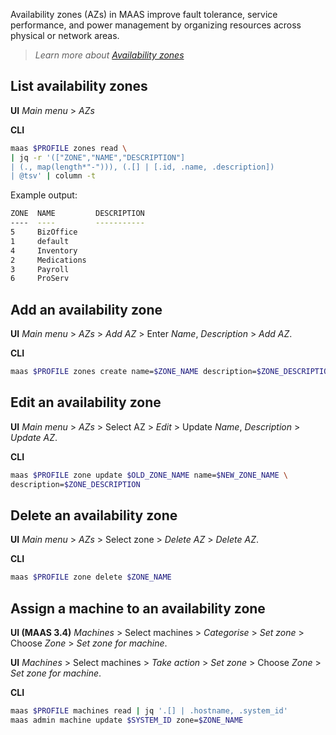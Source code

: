Availability zones (AZs) in MAAS improve fault tolerance, service performance, and power management by organizing resources across physical or network areas.

> *Learn more about [Availability zones](https://maas.io/docs/about-availability-zones)*

## List availability zones

**UI**
*Main menu* > *AZs*

**CLI**
```sh
maas $PROFILE zones read \
| jq -r '(["ZONE","NAME","DESCRIPTION"]
| (., map(length*"-"))), (.[] | [.id, .name, .description])
| @tsv' | column -t
```

Example output:
```sh
ZONE  NAME         DESCRIPTION
----  ----         -----------
5     BizOffice
1     default
4     Inventory
2     Medications
3     Payroll
6     ProServ
```

## Add an availability zone

**UI**
*Main menu* > *AZs* > *Add AZ* > Enter *Name*, *Description* > *Add AZ*.

**CLI**
```sh
maas $PROFILE zones create name=$ZONE_NAME description=$ZONE_DESCRIPTION
```

## Edit an availability zone

**UI**
*Main menu* > *AZs* > Select AZ > *Edit* > Update *Name*, *Description* > *Update AZ*.

**CLI**
```sh
maas $PROFILE zone update $OLD_ZONE_NAME name=$NEW_ZONE_NAME \
description=$ZONE_DESCRIPTION
```

## Delete an availability zone

**UI**
*Main menu* > *AZs* > Select zone > *Delete AZ* > *Delete AZ*.

**CLI**
```sh
maas $PROFILE zone delete $ZONE_NAME
```

## Assign a machine to an availability zone

**UI (MAAS 3.4)**
*Machines* > Select machines > *Categorise* > *Set zone* > Choose *Zone* > *Set zone for machine*.

**UI**
*Machines* > Select machines > *Take action* > *Set zone* > Choose *Zone* > *Set zone for machine*.

**CLI**
```sh
maas $PROFILE machines read | jq '.[] | .hostname, .system_id'
maas admin machine update $SYSTEM_ID zone=$ZONE_NAME
```
